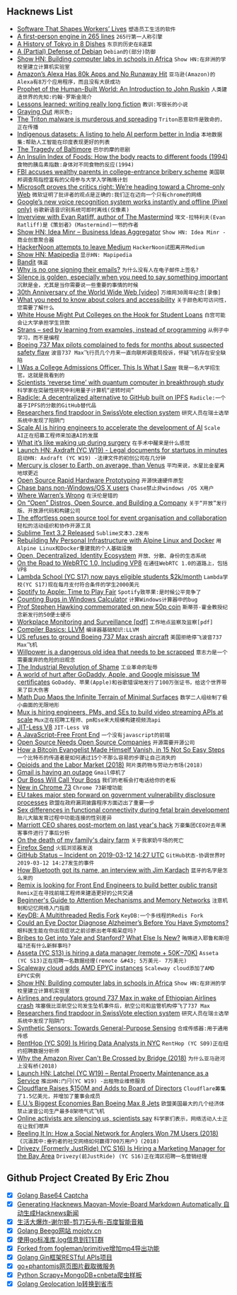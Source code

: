 ## Hacknews List


- [Software That Shapes Workers’ Lives](https://www.newyorker.com/science/elements/the-software-that-shapes-workers-lives)  `塑造员工生活的软件`
- [A first-person engine in 265 lines](http://www.playfuljs.com/a-first-person-engine-in-265-lines/)  `265行第一人称引擎`
- [A History of Tokyo in 8 Dishes](https://roadsandkingdoms.com/travel-guide/tokyo/a-history-of-tokyo-in-8-dishes/)  `东京的历史在8道菜`
- [A (Partial) Defense of Debian](http://changelog.complete.org/archives/9971-a-partial-defense-of-debian)  `Debian的(部分)防御`
- [Show HN: Building computer labs in schools in Africa](item?id=19374547)  `Show HN:在非洲的学校里建立计算机实验室`
- [Amazon’s Alexa Has 80k Apps and No Runaway Hit](https://www.bloomberg.com/news/articles/2019-03-11/amazon-s-alexa-has-80-000-apps-and-no-runaway-hit)  `亚马逊(Amazon)的Alexa有8万个应用程序，而且没有大获成功`
- [Prophet of the Human-Built World: An Introduction to John Ruskin](https://www.cardus.ca/comment/article/prophet-of-the-human-built-world-an-introduction-to-john-ruskin/)  `人类建造世界的先知:约翰·罗斯金简介`
- [Lessons learned: writing really long fiction](http://www.antipope.org/charlie/blog-static/2019/03/lessons-learned-writing-really.html)  `教训:写很长的小说`
- [Graying Out](https://www.tbray.org/ongoing/When/201x/2019/03/11/Lights-Going-Out)  `用灰色;`
- [The Triton malware is murderous and spreading](https://www.technologyreview.com/s/613054/cybersecurity-critical-infrastructure-triton-malware/)  `Triton恶意软件是致命的，正在传播`
- [Indigenous datasets: A listing to help AI perform better in India](https://factordaily.com/indigenous-datasets-from-india/)  `本地数据集:帮助人工智能在印度表现更好的列表`
- [The Tragedy of Baltimore](https://www.nytimes.com/2019/03/12/magazine/baltimore-tragedy-crime.html)  `巴尔的摩的悲剧`
- [An Insulin Index of Foods: How the body reacts to different foods (1994)](https://fermatslibrary.com/s/an-insulin-index-of-foods-the-insulin-demand-generated-by-1000-kj-portions-of-common-foods#email-newsletter)  `食物的胰岛素指数:身体对不同食物的反应(1994)`
- [FBI accuses wealthy parents in college-entrance bribery scheme](https://www.washingtonpost.com/world/national-security/fbi-accuses-wealthy-parents-including-celebrities-in-college-entrance-bribery-scheme/2019/03/12/d91c9942-44d1-11e9-8aab-95b8d80a1e4f_story.html)  `美国联邦调查局指控富有的父母参与大学入学贿赂计划`
- [Microsoft proves the critics right: We’re heading toward a Chrome-only Web](https://arstechnica.com/gadgets/2019/03/microsofts-new-skype-for-web-client-an-early-taste-of-the-browser-monoculture)  `微软证明了批评者的观点是正确的:我们正在迈向一个只有chrome的网络`
- [Google’s new voice recognition system works instantly and offline (Pixel only)](https://techcrunch.com/2019/03/12/googles-new-voice-recognition-system-works-instantly-and-offline-if-you-have-a-pixel/)  `谷歌新语音识别系统可即时离线(仅像素)`
- [Inverview with Evan Ratliff, author of The Mastermind](https://www.gimletmedia.com/reply-all/the-founder#episode-player)  `埃文·拉特利夫(Evan Ratliff)是《策划者》(Mastermind)一书的作者`
- [Show HN: Idea Minr – Business Ideas Aggregator](https://ideaminr.com)  `Show HN: Idea Minr -商业创意聚合器`
- [HackerNoon attempts to leave Medium](https://twitter.com/ow/status/1105450808580231170)  `HackerNoon试图离开Medium`
- [Show HN: Mapipedia](item?id=19367046)  `显示HN: Mapipedia`
- [Bandit](https://granta.com/bandit/)  `强盗`
- [Why is no one signing their emails?](https://arp242.net/weblog/signing-emails.html)  `为什么没有人在电子邮件上签名?`
- [Silence is golden, especially when you need to say something important](https://ubiquity.acm.org/article.cfm?id=3310318)  `沉默是金，尤其是当你需要说一些重要的事情的时候`
- [30th Anniversary of the World Wide Web [video]](https://web30.web.cern.ch/)  `万维网30周年纪念[录像]`
- [What you need to know about colors and accessibility](https://color.review)  `关于颜色和可访问性，您需要了解什么`
- [White House Might Put Colleges on the Hook for Student Loans](https://www.wsj.com/articles/white-house-might-put-colleges-on-the-hook-for-student-loans-11552406110)  `白宫可能会让大学承担学生贷款`
- [Strans – sed by learning from examples, instead of programming](https://github.com/Inventitech/strans)  `从例子中学习，而不是编程`
- [Boeing 737 Max pilots complained to feds for months about suspected safety flaw](https://www.dallasnews.com/business/airlines/2019/03/12/boeing-737-max-8-pilots-complained-feds-months-suspected-safety-flaw)  `波音737 Max飞行员几个月来一直向联邦调查局投诉，怀疑飞机存在安全缺陷`
- [I Was a College Admissions Officer. This Is What I Saw](https://www.thecut.com/2019/03/college-cheating-scandal-an-admissions-officer-speaks-out.html)  `我是一名大学招生官。这就是我看到的`
- [Scientists ‘reverse time’ with quantum computer in breakthrough study](https://www.independent.co.uk/life-style/gadgets-and-tech/news/time-reverse-quantum-computer-science-study-moscow-a8820516.html)  `科学家在突破性研究中利用量子计算机“逆转时间”`
- [Radicle: A decentralized alternative to GitHub built on IPFS](http://www.radicle.xyz/)  `Radicle:一个基于IPFS的分散的GitHub替代品`
- [Researchers find trapdoor in SwissVote election system](https://about.unimelb.edu.au/newsroom/news/2019/march/researchers-find-trapdoor-in-swissvote-election-system)  `研究人员在瑞士选举系统中发现了陷阱门`
- [Scale AI is hiring engineers to accelerate the development of AI](https://scale.ai/about#jobs)  `Scale AI正在招募工程师来加速AI的发展`
- [What it’s like waking up during surgery](https://mosaicscience.com/story/anaesthesia-anesthesia-awake-awareness-surgery-operation-or-paralysed/)  `在手术中醒来是什么感觉`
- [Launch HN: Axdraft (YC W19) - Legal documents for startups in minutes](item?id=19372623)  `启动HN: Axdraft (YC W19) -法律文件的初创公司在几分钟`
- [Mercury is closer to Earth, on average, than Venus](https://physicstoday.scitation.org/do/10.1063/PT.6.3.20190312a/full/)  `平均来说，水星比金星离地球更近`
- [Open Source Rapid Hardware Prototyping](https://www.futurice.com/blog/prototyping-with-pela-blocks)  `开源快速硬件原型`
- [Chase bans non-Windows/OS X users](https://www.chase.com/digital/resources/privacy-security/security/system-requirements)  `Chase禁止非windows /OS X用户`
- [Where Warren’s Wrong](https://stratechery.com/2019/where-warrens-wrong/)  `在沃伦是错的`
- [On “Open” Distros, Open Source, and Building a Company](https://www.elastic.co/blog/on-open-distros-open-source-and-building-a-company)  `关于“开放”发行版、开放源代码和构建公司`
- [The effortless open source tool for event organisation and collaboration](https://getindico.io)  `轻松的活动组织和协作开源工具`
- [Sublime Text 3.2 Released](https://www.sublimetext.com/blog/articles/sublime-text-3-point-2)  `Sublime文本3.2发布`
- [Rebuilding My Personal Infrastructure with Alpine Linux and Docker](https://www.wezm.net/technical/2019/02/alpine-linux-docker-infrastructure/)  `用Alpine Linux和Docker重建我的个人基础设施`
- [Open, Decentralized, Identity Ecosystem](http://identity.foundation/)  `开放、分散、身份的生态系统`
- [On the Road to WebRTC 1.0, Including VP8](https://webkit.org/blog/8672/on-the-road-to-webrtc-1-0-including-vp8/)  `在通往WebRTC 1.0的道路上，包括VP8`
- [Lambda School (YC S17) now pays eligible students $2k/month](https://lambdaschool.com/stipend)  `Lambda学校(YC S17)现在每月支付符合条件的学生2000美元`
- [Spotify to Apple: Time to Play Fair](https://www.timetoplayfair.com/timeline/)  `Spotify致苹果:是时候公平竞争了`
- [Counting Bugs in Windows Calculator](https://habr.com/ru/company/pvs-studio/blog/443400/)  `计算Windows计算器中的bug`
- [Prof Stephen Hawking commemorated on new 50p coin](https://www.bbc.co.uk/news/uk-england-cambridgeshire-47527505)  `斯蒂芬·霍金教授纪念新发行的50便士硬币`
- [Workplace Monitoring and Surveillance [pdf]](https://datasociety.net/wp-content/uploads/2019/02/DS_Workplace_Monitoring_Surveillance_Explainer.pdf)  `工作地点监察及监察[pdf]`
- [Compiler Basics: LLVM](http://notes.eatonphil.com/compiler-basics-llvm.html)  `编译器基础知识:LLVM`
- [US refuses to ground Boeing 737 Max crash aircraft](https://www.bbc.com/news/business-47548083)  `美国拒绝停飞波音737 Max飞机`
- [Willpower is a dangerous old idea that needs to be scrapped](http://nautil.us/issue/45/power/against-willpower)  `意志力是一个需要废弃的危险的旧观念`
- [The Industrial Revolution of Shame](https://www.nytimes.com/2019/03/09/opinion/sunday/internet-shaming.html)  `工业革命的耻辱`
- [A world of hurt after GoDaddy, Apple, and Google misissue 1M certificates](https://arstechnica.com/information-technology/2019/03/godaddy-apple-and-google-goof-results-in-1-million-misissued-certificates/)  `GoDaddy、苹果(Apple)和谷歌错误地发行了100万张证书，给这个世界带来了巨大伤害`
- [Math Duo Maps the Infinite Terrain of Minimal Surfaces](https://www.quantamagazine.org/math-duo-maps-the-infinite-terrain-of-minimal-surfaces-20190312/)  `数学二人组绘制了极小曲面的无限地形`
- [Mux is hiring engineers, PMs, and SEs to build video streaming APIs at scale](https://mux.com/jobs/)  `Mux正在招聘工程师、pm和se来大规模构建视频流api`
- [JIT-Less V8](https://v8.dev/blog/jitless)  `JIT-Less V8`
- [A JavaScript-Free Front End](https://dev.to/winduptoy/a-javascript-free-frontend-2d3e)  `一个没有javascript的前端`
- [Open Source Needs Open Source Companies](http://blog.jessitron.com/2019/03/open-source-needs-open-source-companies.html)  `开源需要开源公司`
- [How a Bitcoin Evangelist Made Himself Vanish, in 15 Not So Easy Steps](https://www.nytimes.com/2019/03/12/technology/how-to-disappear-surveillance-state.html)  `一个比特币的传道者是如何通过15个不那么容易的步骤让自己消失的`
- [Opioids and the Labor Market (2018)](https://www.clevelandfed.org/newsroom-and-events/publications/working-papers/2018-working-papers/wp-1807-opioids-and-the-labor-market.aspx)  `阿片类药物与劳动力市场(2018)`
- [Gmail is having an outage](https://outage.report/gmail#2019-03-13)  `Gmail停机了`
- [Our Boss Will Call Your Boss](https://cepr.shorthandstories.com/haiti-contractors/index.html)  `我们的老板会打电话给你的老板`
- [New in Chrome 73](https://developers.google.com/web/updates/2019/03/nic73)  `Chrome 73新增功能`
- [EU takes major step forward on government vulnerability disclosure processes](https://blog.mozilla.org/netpolicy/2019/03/12/eu-takes-major-step-forward-on-government-vulnerability-disclosure-review-processes/)  `欧盟在政府漏洞披露程序方面迈出了重要一步`
- [Sex differences in functional connectivity during fetal brain development](https://www.sciencedirect.com/science/article/pii/S1878929318301245)  `胎儿大脑发育过程中功能连接的性别差异`
- [Marriott CEO shares post-mortem on last year&#39;s hack](https://www.zdnet.com/article/marriott-ceo-shares-post-mortem-on-last-years-hack/)  `万豪集团CEO对去年黑客事件进行了事后分析`
- [On the death of my family&#39;s dairy farm](https://blog.abevoelker.com/2019-03-06/on-the-death-of-my-familys-dairy-farm/)  `关于我家奶牛场的死亡`
- [Firefox Send](https://blog.mozilla.org/blog/2019/03/12/introducing-firefox-send-providing-free-file-transfers-while-keeping-your-personal-information-private/)  `火狐浏览器发送`
- [GitHub Status – Incident on 2019-03-12 14:27 UTC](https://www.githubstatus.com/incidents/tj58y1kx7tqy)  `GitHub状态-协调世界时2019-03-12 14:27发生的事件`
- [How Bluetooth got its name, an interview with Jim Kardach](http://blog.snapeda.com/2019/03/10/how-bluetooth-got-its-name-an-interview-with-jim-kardach/)  `蓝牙的名字是怎么来的`
- [Remix is looking for Front End Engineers to build better public transit](https://jobs.lever.co/remix/85754b42-d084-4457-b9a6-4555332c3ee4?lever-origin=applied&amp;lever-source%5B%5D=hackernews)  `Remix正在寻找前端工程师来建造更好的公共交通`
- [Beginner&#39;s Guide to Attention Mechanisms and Memory Networks](https://skymind.ai/wiki/attention-mechanism-memory-network)  `注意机制和记忆网络入门指南`
- [KeyDB: A Multithreaded Redis Fork](https://github.com/JohnSully/KeyDB)  `KeyDB:一个多线程的Redis Fork`
- [Could an Eye Doctor Diagnose Alzheimer’s Before You Have Symptoms?](https://corporate.dukehealth.org/news-listing/could-eye-doctor-diagnose-alzheimer%E2%80%99s-you-have-symptoms)  `眼科医生能在你出现症状之前诊断出老年痴呆症吗?`
- [Bribes to Get into Yale and Stanford? What Else Is New?](https://www.nytimes.com/2019/03/12/opinion/college-bribery-admissions.html)  `贿赂进入耶鲁和斯坦福?还有什么新鲜事吗?`
- [Asseta (YC S13) is hiring a data manager (remote &#43; $50K-$70K)](https://angel.co/asseta/jobs/520011-data-manager)  `Asseta (YC S13)正在招聘一名数据经理(remote &#43; 5万美元- 7万美元)`
- [Scaleway cloud adds AMD EPYC instances](https://www.scaleway.com/general-purpose-instances/)  `Scaleway cloud添加了AMD EPYC实例`
- [Show HN: Building computer labs in schools in Africa](https://techlitafrica.org/)  `Show HN:在非洲的学校里建立计算机实验室`
- [Airlines and regulators ground 737 Max in wake of Ethiopian Airlines crash](https://www.flightradar24.com/blog/airlines-and-regulators-ground-737-max-in-wake-of-ethiopian-airlines-crash/)  `埃塞俄比亚航空公司发生坠机事件后，航空公司和监管机构停飞了737 Max`
- [Researchers find trapdoor in SwissVote election system](https://techxplore.com/news/2019-03-trapdoor-swissvote-election.html)  `研究人员在瑞士选举系统中发现了陷阱门`
- [Synthetic Sensors: Towards General-Purpose Sensing](http://www.gierad.com/projects/supersensor/)  `合成传感器:用于通用传感`
- [RentHop (YC S09) Is Hiring Data Analysts in NYC](https://www.renthop.com/jobs)  `RentHop (YC S09)正在纽约招聘数据分析师`
- [Why the Amazon River Can&#39;t Be Crossed by Bridge (2018)](https://www.cntraveler.com/story/why-the-amazon-river-cant-be-crossed-by-bridge)  `为什么亚马逊河上没有桥(2018)`
- [Launch HN: Latchel (YC W19) – Rental Property Maintenance as a Service](item?id=19370333)  `推出HN:门闩(YC W19) -出租物业维修服务`
- [Cloudflare Raises $150M and Adds to Board of Directors](https://www.cloudflare.com/press-releases/2019/cloudflare-raises-usd150m-and-adds-to-board-of-directors/)  `Cloudflare筹集了1.5亿美元，并增加了董事会成员`
- [E.U.’s Biggest Economies Ban Boeing Max 8 Jets](https://www.nytimes.com/2019/03/12/world/africa/boeing-ethiopian-airlines-plane-crash.html)  `欧盟美国最大的几个经济体禁止波音公司生产最多8架喷气式飞机`
- [Online activists are silencing us, scientists say](https://www.reuters.com/investigates/special-report/science-socialmedia/)  `科学家们表示，网络活动人士正在让我们噤声`
- [Reeling It In: How a Social Network for Anglers Won 7M Users (2018)](https://www.forbes.com/sites/heatherfarmbrough/2018/12/17/reeling-in-how-a-social-network-for-sports-fishing-won-7m-users/#657270193b89)  `《沉湎其中:垂钓者的社交网络如何赢得700万用户》(2018)`
- [Drivezy (Formerly JustRide) (YC S16) Is Hiring a Marketing Manager for the Bay Area](https://angel.co/drivezy/jobs/479415-marketing-manager)  `Drivezy(前JustRide) (YC S16)正在湾区招聘一名营销经理`

## Github Project Created By Eric Zhou

- [x] [Golang Base64 Captcha](https://github.com/mojocn/base64Captcha)
- [x] [Generating Hacknews Maoyan-Movie-Board Markdown Automatically 自动生成Hacknews新闻](https://github.com/dejavuzhou/md-genie)
- [x] [生活大爆炸-谢尔顿-剪刀石头布-百度智能音箱](https://github.com/mojocn/dueros-bang-game)
- [x] [Golang Beego网站 mojotv.cn](https://github.com/mojocn/www.mojotv.cn)
- [x] [使用go标准库,log信息到钉钉群](https://github.com/mojocn/dooger)
- [x] [Forked from fogleman/primitive增加mp4导出功能](https://github.com/mojocn/primitive)
- [x] [Golang Gin框架RESTful APIs项目](https://github.com/JJJJJJJerk/ezier-golang-web-api-framework)
- [x] [go+phantomjs网页图片截取微服务](https://github.com/mojocn/screen_shot)
- [x] [Python Scrapy+MongoDB+cnbeta爬虫样板](https://github.com/mojocn/scrapy_mongodb_boilerplate_cnbeta)
- [x] [Golang Geolocation Ip转换到省市](https://github.com/mojocn/ip2location)